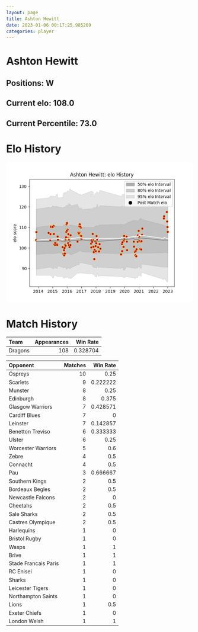 ```yaml
---  
layout: page  
title: Ashton Hewitt  
date: 2023-01-06 00:17:25.985209  
categories: player  
---
```

# Ashton Hewitt

## Positions: W

## Current elo: 108.0

## Current Percentile: 73.0

# Elo History


![elo history](history_AshtonHewitt.png)
# Match History


| Team    |   Appearances |   Win Rate |
|:--------|--------------:|-----------:|
| Dragons |           108 |   0.328704 |

| Opponent             |   Matches |   Win Rate |
|:---------------------|----------:|-----------:|
| Ospreys              |        10 |   0.25     |
| Scarlets             |         9 |   0.222222 |
| Munster              |         8 |   0.25     |
| Edinburgh            |         8 |   0.375    |
| Glasgow Warriors     |         7 |   0.428571 |
| Cardiff Blues        |         7 |   0        |
| Leinster             |         7 |   0.142857 |
| Benetton Treviso     |         6 |   0.333333 |
| Ulster               |         6 |   0.25     |
| Worcester Warriors   |         5 |   0.6      |
| Zebre                |         4 |   0.5      |
| Connacht             |         4 |   0.5      |
| Pau                  |         3 |   0.666667 |
| Southern Kings       |         2 |   0.5      |
| Bordeaux Begles      |         2 |   0.5      |
| Newcastle Falcons    |         2 |   0        |
| Cheetahs             |         2 |   0.5      |
| Sale Sharks          |         2 |   0.5      |
| Castres Olympique    |         2 |   0.5      |
| Harlequins           |         1 |   0        |
| Bristol Rugby        |         1 |   0        |
| Wasps                |         1 |   1        |
| Brive                |         1 |   1        |
| Stade Francais Paris |         1 |   1        |
| RC Enisei            |         1 |   0        |
| Sharks               |         1 |   0        |
| Leicester Tigers     |         1 |   0        |
| Northampton Saints   |         1 |   0        |
| Lions                |         1 |   0.5      |
| Exeter Chiefs        |         1 |   0        |
| London Welsh         |         1 |   1        |